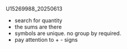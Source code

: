 U15269988_20250613 
- search for quantity 
- the sums are there
- symbols are unique. no group by required. 
- pay attention to + - signs